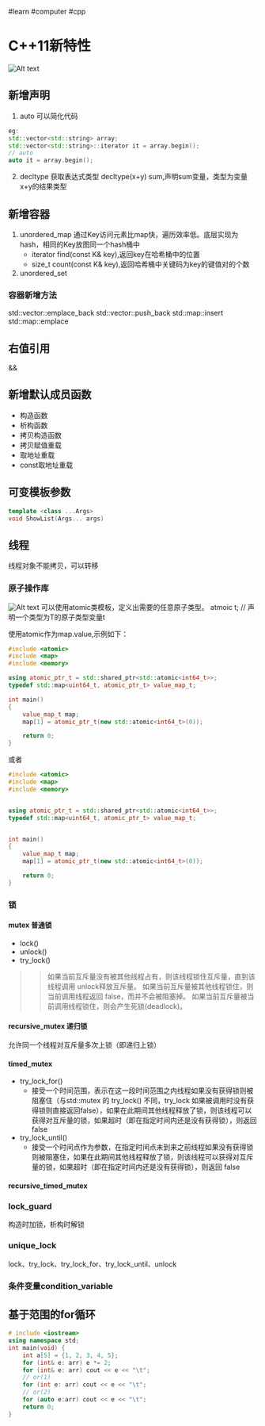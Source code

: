 #learn #computer #cpp
# C++11新特性
![Alt text](../../DrawBed/language/cpp/c++11.png)
## 新增声明
1. auto
   可以简化代码
```C++
eg:
std::vector<std::string> array;
std::vector<std::string>::iterator it = array.begin();
// auto
auto it = array.begin();
```

2. decltype 获取表达式类型 decltype(x+y) sum,声明sum变量，类型为变量x+y的结果类型

## 新增容器
1. unordered_map
   通过Key访问元素比map快，遍历效率低。底层实现为hash，相同的Key放图同一个hash桶中
   - iterator find(const K& key),返回key在哈希桶中的位置
   - size_t count(const K& key),返回哈希桶中关键码为key的键值对的个数
2. unordered_set

### 容器新增方法
std::vector::emplace_back
std::vector::push_back
std::map::insert
std::map::emplace

## 右值引用
&& 

## 新增默认成员函数
- 构造函数
- 析构函数
- 拷贝构造函数
- 拷贝赋值重载
- 取地址重载
- const取地址重载

## 可变模板参数
```C++
template <class ...Args>
void ShowList(Args... args)
```

## 线程
线程对象不能拷贝，可以转移
### 原子操作库
![Alt text](../../DrawBed/language/cpp/image.png)
可以使用atomic类模板，定义出需要的任意原子类型。
atmoic<T> t;   // 声明一个类型为T的原子类型变量t

使用atomic作为map.value,示例如下：
```C++
#include <atomic>
#include <map>
#include <memory>

using atomic_ptr_t = std::shared_ptr<std::atomic<int64_t>>;
typedef std::map<uint64_t, atomic_ptr_t> value_map_t;

int main()
{
    value_map_t map;
    map[1] = atomic_ptr_t(new std::atomic<int64_t>(0));

    return 0;
}
```
或者
```C++
#include <atomic>
#include <map>
#include <memory>


using atomic_ptr_t = std::shared_ptr<std::atomic<int64_t>>;
typedef std::map<uint64_t, atomic_ptr_t> value_map_t;


int main()
{
    value_map_t map;
    map[1] = atomic_ptr_t(new std::atomic<int64_t>(0));

    return 0;
}
```

### 锁
#### mutex 普通锁
- lock()
- unlock()
- try_lock()

>> 如果当前互斥量没有被其他线程占有，则该线程锁住互斥量，直到该线程调用 unlock释放互斥量。
如果当前互斥量被其他线程锁住，则当前调用线程返回 false，而并不会被阻塞掉。
如果当前互斥量被当前调用线程锁住，则会产生死锁(deadlock)。

#### recursive_mutex 递归锁
允许同一个线程对互斥量多次上锁（即递归上锁）

#### timed_mutex
- try_lock_for()
  - 接受一个时间范围，表示在这一段时间范围之内线程如果没有获得锁则被阻塞住（与std::mutex 的 try_lock() 不同，try_lock 如果被调用时没有获得锁则直接返回false），如果在此期间其他线程释放了锁，则该线程可以获得对互斥量的锁，如果超时（即在指定时间内还是没有获得锁），则返回 false
- try_lock_until()
  - 接受一个时间点作为参数，在指定时间点未到来之前线程如果没有获得锁则被阻塞住，如果在此期间其他线程释放了锁，则该线程可以获得对互斥量的锁，如果超时（即在指定时间内还是没有获得锁），则返回 false

#### recursive_timed_mutex

### lock_guard
构造时加锁，析构时解锁

### unique_lock
lock、try_lock、try_lock_for、try_lock_until、unlock

### 条件变量condition_variable


## 基于范围的for循环
```C++
# include <iostream>
using namespace std;
int main(void) {
    int a[5] = {1, 2, 3, 4, 5};
    for (int& e: arr) e *= 2;
    for (int& e: arr) cout << e << "\t";
    // or(1)
    for (int e: arr) cout << e << "\t";
    // or(2)
    for (auto e:arr) cout << e << "\t";
    return 0;
}
```
